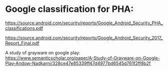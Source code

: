# Google classification for PHA:
https://source.android.com/security/reports/Google_Android_Security_PHA_classifications.pdf

https://source.android.com/security/reports/Google_Android_Security_2017_Report_Final.pdf

A study of grayware on google play:
https://www.semanticscholar.org/paper/A-Study-of-Grayware-on-Google-Play-Andow-Nadkarni/328ce47e85339ff47d4977bd6545d761f2ff8b2f